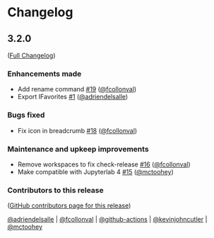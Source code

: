 # Changelog

<!-- <START NEW CHANGELOG ENTRY> -->

## 3.2.0

([Full Changelog](https://github.com/jupyterlab-contrib/jupyterlab-favorites/compare/v3.1.1...8a040198a60f799217a3cd4afe7f24c05adf0bd9))

### Enhancements made

- Add rename command [#19](https://github.com/jupyterlab-contrib/jupyterlab-favorites/pull/19) ([@fcollonval](https://github.com/fcollonval))
- Export IFavorites [#1](https://github.com/jupyterlab-contrib/jupyterlab-favorites/pull/1) ([@adriendelsalle](https://github.com/adriendelsalle))

### Bugs fixed

- Fix icon in breadcrumb [#18](https://github.com/jupyterlab-contrib/jupyterlab-favorites/pull/18) ([@fcollonval](https://github.com/fcollonval))

### Maintenance and upkeep improvements

- Remove workspaces to fix check-release [#16](https://github.com/jupyterlab-contrib/jupyterlab-favorites/pull/16) ([@fcollonval](https://github.com/fcollonval))
- Make compatible with Jupyterlab 4 [#15](https://github.com/jupyterlab-contrib/jupyterlab-favorites/pull/15) ([@mctoohey](https://github.com/mctoohey))

### Contributors to this release

([GitHub contributors page for this release](https://github.com/jupyterlab-contrib/jupyterlab-favorites/graphs/contributors?from=2023-01-03&to=2023-10-22&type=c))

[@adriendelsalle](https://github.com/search?q=repo%3Ajupyterlab-contrib%2Fjupyterlab-favorites+involves%3Aadriendelsalle+updated%3A2023-01-03..2023-10-22&type=Issues) | [@fcollonval](https://github.com/search?q=repo%3Ajupyterlab-contrib%2Fjupyterlab-favorites+involves%3Afcollonval+updated%3A2023-01-03..2023-10-22&type=Issues) | [@github-actions](https://github.com/search?q=repo%3Ajupyterlab-contrib%2Fjupyterlab-favorites+involves%3Agithub-actions+updated%3A2023-01-03..2023-10-22&type=Issues) | [@kevinjohncutler](https://github.com/search?q=repo%3Ajupyterlab-contrib%2Fjupyterlab-favorites+involves%3Akevinjohncutler+updated%3A2023-01-03..2023-10-22&type=Issues) | [@mctoohey](https://github.com/search?q=repo%3Ajupyterlab-contrib%2Fjupyterlab-favorites+involves%3Amctoohey+updated%3A2023-01-03..2023-10-22&type=Issues)

<!-- <END NEW CHANGELOG ENTRY> -->
